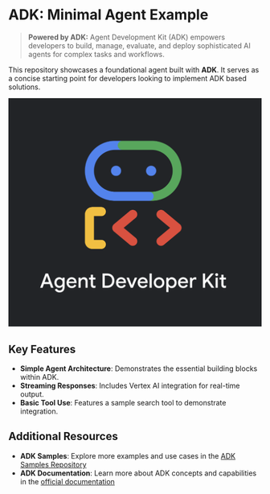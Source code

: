 # ADK: Minimal Agent Example

> **Powered by ADK:** Agent Development Kit (ADK) empowers developers to build, manage, evaluate, and deploy sophisticated AI agents for complex tasks and workflows.

This repository showcases a foundational agent built with **ADK**. It serves as a concise starting point for developers looking to implement ADK based solutions.

![ADK Logo](./../../docs/images/adk_logo.png)

## Key Features

*   **Simple Agent Architecture**: Demonstrates the essential building blocks within ADK.
*   **Streaming Responses**: Includes Vertex AI integration for real-time output.
*   **Basic Tool Use**: Features a sample search tool to demonstrate integration.

## Additional Resources

- **ADK Samples**: Explore more examples and use cases in the [ADK Samples Repository](https://github.com/google/adk-samples)
- **ADK Documentation**: Learn more about ADK concepts and capabilities in the [official documentation](https://google.github.io/adk-docs/)
